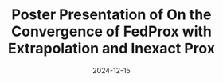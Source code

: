 ---
title: " Poster Presentation of On the Convergence of FedProx with Extrapolation and Inexact Prox "
date: 2024-12-15
venue: "NeurIPS 2024 OPT-ML Workshop"
place: "Vancouver, Canada"
slides: 
---